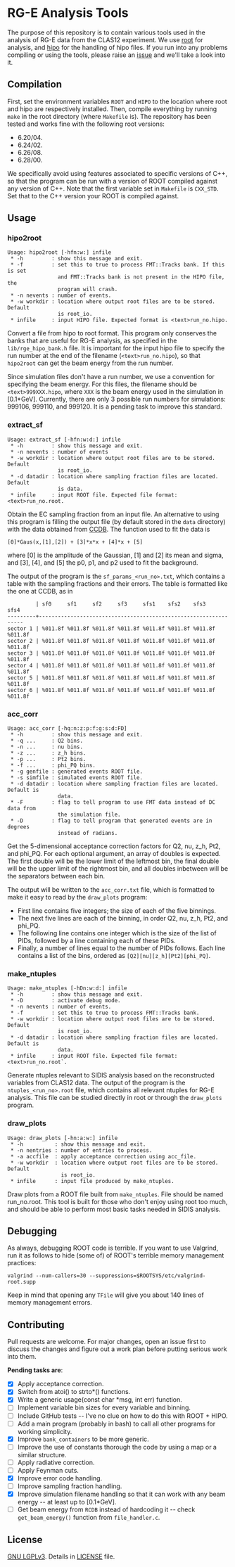 # RG-E Analysis Tools
The purpose of this repository is to contain various tools used in the analysis of RG-E data from the CLAS12 experiment. We use [root](https://root.cern.ch/) for analysis, and [hipo](https://github.com/gavalian/hipo) for the handling of hipo files. If you run into any problems compiling or using the tools, please raise an [issue](https://github.com/bleaktwig/clas12-rge-analysis/issues/new) and we'll take a look into it.

## Compilation
First, set the environment variables `ROOT` and `HIPO` to the location where root and hipo are respectively installed. Then, compile everything by running `make` in the root directory (where `Makefile` is). The repository has been tested and works fine with the following root versions:
* 6.20/04.
* 6.24/02.
* 6.26/08.
* 6.28/00.

We specifically avoid using features associated to specific versions of C++, so that the program can be run with a version of ROOT compiled  against any version of C++. Note that the first variable set in `Makefile` is `CXX_STD`. Set that to the C++ version your ROOT is compiled against.

## Usage
### hipo2root
```
Usage: hipo2root [-hfn:w:] infile
 * -h         : show this message and exit.
 * -f         : set this to true to process FMT::Tracks bank. If this is set
                and FMT::Tracks bank is not present in the HIPO file, the
                program will crash.
 * -n nevents : number of events.
 * -w workdir : location where output root files are to be stored. Default
                is root_io.
 * infile     : input HIPO file. Expected format is <text>run_no.hipo.
```
Convert a file from hipo to root format. This program only conserves the banks that are useful for RG-E analysis, as specified in the `lib/rge_hipo_bank.h` file. It is important for the input hipo file to specify the run number at the end of the filename (`<text>run_no.hipo`), so that `hipo2root` can get the beam energy from the run number.

Since simulation files don't have a run number, we use a convention for specifying the beam energy. For this files, the filename should be `<text>999XXX.hipo`, where `XXX` is the beam energy used in the simulation in [0.1*GeV]. Currently, there are only 3 possible run numbers for simulations: 999106, 999110, and 999120. It is a pending task to improve this standard.

### extract_sf
```
Usage: extract_sf [-hfn:w:d:] infile
 * -h         : show this message and exit.
 * -n nevents : number of events
 * -w workdir : location where output root files are to be stored. Default
                is root_io.
 * -d datadir : location where sampling fraction files are located. Default
                is data.
 * infile     : input ROOT file. Expected file format: <text>run_no.root.
```
Obtain the EC sampling fraction from an input file. An alternative to using this program is filling the output file (by default stored in the `data` directory) with the data obtained from [CCDB](https://clasweb.jlab.org/cgi-bin/ccdb/versions?table=/calibration/eb/electron_sf). The function used to fit the data is

```
[0]*Gaus(x,[1],[2]) + [3]*x*x + [4]*x + [5]
```
where [0] is the amplitude of the Gaussian, [1] and [2] its mean and sigma, and [3], [4], and [5] the p0, p1, and p2 used to fit the background.

The output of the program is the `sf_params_<run_no>.txt`, which contains a table with the sampling fractions and their errors. The table is formatted like the one at CCDB, as in

```
         | sf0     sf1     sf2     sf3     sfs1    sfs2    sfs3    sfs4
---------+-----------------------------------------------------------------
sector 1 | %011.8f %011.8f %011.8f %011.8f %011.8f %011.8f %011.8f %011.8f
sector 2 | %011.8f %011.8f %011.8f %011.8f %011.8f %011.8f %011.8f %011.8f
sector 3 | %011.8f %011.8f %011.8f %011.8f %011.8f %011.8f %011.8f %011.8f
sector 4 | %011.8f %011.8f %011.8f %011.8f %011.8f %011.8f %011.8f %011.8f
sector 5 | %011.8f %011.8f %011.8f %011.8f %011.8f %011.8f %011.8f %011.8f
sector 6 | %011.8f %011.8f %011.8f %011.8f %011.8f %011.8f %011.8f %011.8f
```

### acc_corr
```
Usage: acc_corr [-hq:n:z:p:f:g:s:d:FD]
 * -h         : show this message and exit.
 * -q ...     : Q2 bins.
 * -n ...     : nu bins.
 * -z ...     : z_h bins.
 * -p ...     : Pt2 bins.
 * -f ...     : phi_PQ bins.
 * -g genfile : generated events ROOT file.
 * -s simfile : simulated events ROOT file.
 * -d datadir : location where sampling fraction files are located. Default is
                data.
 * -F         : flag to tell program to use FMT data instead of DC data from
                the simulation file.
 * -D         : flag to tell program that generated events are in degrees
                instead of radians.
```
Get the 5-dimensional acceptance correction factors for Q2, nu, z_h, Pt2, and phi_PQ. For each optional argument, an array of doubles is expected. The first double will be the lower limit of the leftmost bin, the final double will be the upper limit of the rightmost bin, and all doubles inbetween will be the separators between each bin.

The output will be written to the `acc_corr.txt` file, which is formatted to make it easy to read by the `draw_plots` program:
* First line contains five integers; the size of each of the five binnings.
* The next five lines are each of the binning, in order Q2, nu, z_h, Pt2, and phi_PQ.
* The following line contains one integer which is the size of the list of PIDs, followed by a line containing each of these PIDs.
* Finally, a number of lines equal to the number of PIDs follows. Each line contains a list of the bins, ordered as `[Q2][nu][z_h][Pt2][phi_PQ]`.

### make_ntuples
```
Usage: make_ntuples [-hDn:w:d:] infile
 * -h         : show this message and exit.
 * -D         : activate debug mode.
 * -n nevents : number of events.
 * -f         : set this to true to process FMT::Tracks bank.
 * -w workdir : location where output root files are to be stored. Default
                is root_io.
 * -d datadir : location where sampling fraction files are located. Default is
                data.
 * infile     : input ROOT file. Expected file format: <text>run_no.root`.
```
Generate ntuples relevant to SIDIS analysis based on the reconstructed variables from CLAS12 data. The output of the program is the `ntuples_<run_no>.root` file, which contains all relevant ntuples for RG-E analysis. This file can be studied directly in root or through the `draw_plots` program.

### draw_plots
```
Usage: draw_plots [-hn:a:w:] infile
 * -h          : show this message and exit.
 * -n nentries : number of entries to process.
 * -a accfile  : apply acceptance correction using acc_file.
 * -w workdir  : location where output root files are to be stored. Default
                 is root_io.
 * infile      : input file produced by make_ntuples.
```

Draw plots from a ROOT file built from `make_ntuples`. File should be named <text>run_no.root. This tool is built for those who don't enjoy using root too much, and should be able to perform most basic tasks needed in SIDIS analysis.

## Debugging
As always, debugging ROOT code is terrible. If you want to use Valgrind, run it as follows to hide (some of) of ROOT's terrible memory management practices:

```
valgrind --num-callers=30 --suppressions=$ROOTSYS/etc/valgrind-root.supp
```

Keep in mind that opening any `TFile` will give you about 140 lines of memory management errors.

## Contributing
Pull requests are welcome. For major changes, open an issue first to discuss the changes and figure out a work plan before putting serious work into them.

**Pending tasks are**:
- [x] Apply acceptance correction.
- [x] Switch from atoi() to strto*() functions.
- [x] Write a generic usage(const char *msg, int err) function.
- [ ] Implement variable bin sizes for every variable and binning.
- [ ] Include GitHub tests -- I've no clue on how to do this with ROOT + HIPO.
- [ ] Add a main program (probably in bash) to call all other programs for working simplicity.
- [x] Improve `bank_containers` to be more generic.
- [ ] Improve the use of constants thorough the code by using a map or a similar structure.
- [ ] Apply radiative correction.
- [ ] Apply Feynman cuts.
- [x] Improve error code handling.
- [ ] Improve sampling fraction handling.
- [x] Improve simulation filename handling so that it can work with any beam energy -- at least up to [0.1*GeV].
- [ ] Get beam energy from `RCDB` instead of hardcoding it -- check `get_beam_energy()` function from `file_handler.c`.

## License
[GNU LGPLv3](https://www.gnu.org/licenses/lgpl-3.0.en.html). Details in [LICENSE](/LICENSE) file.
